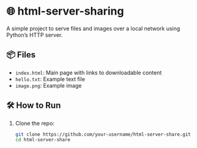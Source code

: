 # 🌐 html-server-sharing
A simple project to serve files and images over a local network using Python’s HTTP server.

## 📦 Files
- `index.html`: Main page with links to downloadable content
- `hello.txt`: Example text file
- `image.png`: Example image

## 🛠️ How to Run

1. Clone the repo:
   ```bash
   git clone https://github.com/your-username/html-server-share.git
   cd html-server-share
